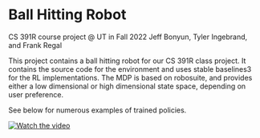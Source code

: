 # Ball Hitting Robot
CS 391R course project @ UT in Fall 2022
Jeff Bonyun, Tyler Ingebrand, and Frank Regal

This project contains a ball hitting robot for our CS 391R class project. 
It contains the source code for the environment and uses stable baselines3 for the RL implementations.
The MDP is based on robosuite, and provides either a low dimensional or high dimensional state space, depending on user preference.

See below for numerous examples of trained policies. 

[![Watch the video](https://i.imgur.com/vKb2F1B.png)](https://youtu.be/vt5fpE0bzSY)
